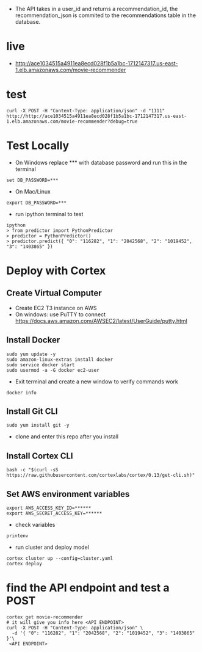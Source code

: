 - The API takes in a user_id and returns a recommendation_id, the recommendation_json is commited to the recommendations table in the database.


# live 
- http://ace1034515a4911ea8ecd028f1b5a1bc-1712147317.us-east-1.elb.amazonaws.com/movie-recommender

# test
``` 
curl -X POST -H "Content-Type: application/json" -d "1111" http://http://ace1034515a4911ea8ecd028f1b5a1bc-1712147317.us-east-1.elb.amazonaws.com/movie-recommender?debug=true
```

# Test Locally

- On Windows replace *** with database password and run this in the terminal
```
set DB_PASSWORD=***
```

- On Mac/Linux
```
export DB_PASSWORD=***
```
- run ipython terminal to test 

```
ipython 
> from predictor import PythonPredictor
> predictor = PythonPredictor()
> predictor.predict({ "0": "116282", "1": "2042568", "2": "1019452", "3": "1403865" })
```
# Deploy with Cortex 

## Create Virtual Computer 
- Create EC2 T3 instance on AWS 
- On windows: use PuTTY to connect https://docs.aws.amazon.com/AWSEC2/latest/UserGuide/putty.html

## Install Docker 
```
sudo yum update -y
sudo amazon-linux-extras install docker
sudo service docker start
sudo usermod -a -G docker ec2-user
```
- Exit terminal and create a new window to verify commands work
``` 
docker info
```
## Install Git CLI

```
sudo yum install git -y
```
- clone and enter this repo after you install 

## Install Cortex  CLI

```
bash -c "$(curl -sS https://raw.githubusercontent.com/cortexlabs/cortex/0.13/get-cli.sh)"
```
## Set AWS environment variables 

```
export AWS_ACCESS_KEY_ID=******
export AWS_SECRET_ACCESS_KEY=******
```


- check variables 
```
printenv
```

- run cluster and deploy model 
```
cortex cluster up --config=cluster.yaml
cortex deploy

```
# find the API endpoint and test a POST
```
cortex get movie-recommender 
# it will give you info here <API ENDPOINT>
curl -X POST -H "Content-Type: application/json" \
  -d '{ "0": "116282", "1": "2042568", "2": "1019452", "3": "1403865" }'\
 <API ENDPOINT>
 ```

